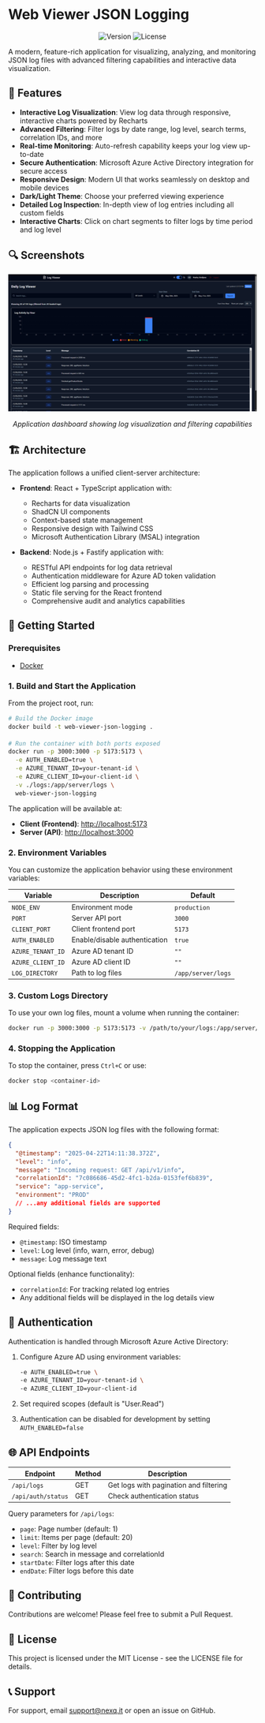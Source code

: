 # Web Viewer JSON Logging

<div align="center">

![Version](https://img.shields.io/badge/version-1.0.0-blue.svg)
![License](https://img.shields.io/badge/license-MIT-green.svg)

</div>

A modern, feature-rich application for visualizing, analyzing, and monitoring JSON log files with advanced filtering capabilities and interactive data visualization.

## 🌟 Features

- **Interactive Log Visualization**: View log data through responsive, interactive charts powered by Recharts
- **Advanced Filtering**: Filter logs by date range, log level, search terms, correlation IDs, and more
- **Real-time Monitoring**: Auto-refresh capability keeps your log view up-to-date
- **Secure Authentication**: Microsoft Azure Active Directory integration for secure access
- **Responsive Design**: Modern UI that works seamlessly on desktop and mobile devices
- **Dark/Light Theme**: Choose your preferred viewing experience
- **Detailed Log Inspection**: In-depth view of log entries including all custom fields
- **Interactive Charts**: Click on chart segments to filter logs by time period and log level

## 🔍 Screenshots

<div align="center">

![Dashboard View](screenshots/web-viewer.png)

*Application dashboard showing log visualization and filtering capabilities*

</div>

## 🏗️ Architecture

The application follows a unified client-server architecture:

- **Frontend**: React + TypeScript application with:
  - Recharts for data visualization
  - ShadCN UI components
  - Context-based state management
  - Responsive design with Tailwind CSS
  - Microsoft Authentication Library (MSAL) integration

- **Backend**: Node.js + Fastify application with:
  - RESTful API endpoints for log data retrieval
  - Authentication middleware for Azure AD token validation
  - Efficient log parsing and processing
  - Static file serving for the React frontend
  - Comprehensive audit and analytics capabilities

## 🚀 Getting Started

### Prerequisites
- [Docker](https://www.docker.com/)

### 1. Build and Start the Application

From the project root, run:

```bash
# Build the Docker image
docker build -t web-viewer-json-logging .

# Run the container with both ports exposed
docker run -p 3000:3000 -p 5173:5173 \
  -e AUTH_ENABLED=true \
  -e AZURE_TENANT_ID=your-tenant-id \
  -e AZURE_CLIENT_ID=your-client-id \
  -v ./logs:/app/server/logs \
  web-viewer-json-logging
```

The application will be available at: 
- **Client (Frontend)**: [http://localhost:5173](http://localhost:5173)
- **Server (API)**: [http://localhost:3000](http://localhost:3000)

### 2. Environment Variables

You can customize the application behavior using these environment variables:

| Variable | Description | Default |
|----------|-------------|---------|
| `NODE_ENV` | Environment mode | `production` |
| `PORT` | Server API port | `3000` |
| `CLIENT_PORT` | Client frontend port | `5173` |
| `AUTH_ENABLED` | Enable/disable authentication | `true` |
| `AZURE_TENANT_ID` | Azure AD tenant ID | `""` |
| `AZURE_CLIENT_ID` | Azure AD client ID | `""` |
| `LOG_DIRECTORY` | Path to log files | `/app/server/logs` |

### 3. Custom Logs Directory

To use your own log files, mount a volume when running the container:

```bash
docker run -p 3000:3000 -p 5173:5173 -v /path/to/your/logs:/app/server/logs web-viewer-json-logging
```

### 4. Stopping the Application

To stop the container, press `Ctrl+C` or use:

```bash
docker stop <container-id>
```

## 📊 Log Format

The application expects JSON log files with the following format:

```json
{
  "@timestamp": "2025-04-22T14:11:38.372Z",
  "level": "info",
  "message": "Incoming request: GET /api/v1/info",
  "correlationId": "7c086686-45d2-4fc1-b2da-0153fef6b839",
  "service": "app-service",
  "environment": "PROD"
  // ...any additional fields are supported
}
```

Required fields:
- `@timestamp`: ISO timestamp
- `level`: Log level (info, warn, error, debug)
- `message`: Log message text

Optional fields (enhance functionality):
- `correlationId`: For tracking related log entries
- Any additional fields will be displayed in the log details view

## 🔐 Authentication

Authentication is handled through Microsoft Azure Active Directory:

1. Configure Azure AD using environment variables:
   ```bash
   -e AUTH_ENABLED=true \
   -e AZURE_TENANT_ID=your-tenant-id \
   -e AZURE_CLIENT_ID=your-client-id
   ```

2. Set required scopes (default is "User.Read")

3. Authentication can be disabled for development by setting `AUTH_ENABLED=false`

## 🌐 API Endpoints

| Endpoint | Method | Description |
|----------|--------|-------------|
| `/api/logs` | GET | Get logs with pagination and filtering |
| `/api/auth/status` | GET | Check authentication status |

Query parameters for `/api/logs`:
- `page`: Page number (default: 1)
- `limit`: Items per page (default: 20)
- `level`: Filter by log level
- `search`: Search in message and correlationId
- `startDate`: Filter logs after this date
- `endDate`: Filter logs before this date

## 🤝 Contributing

Contributions are welcome! Please feel free to submit a Pull Request.

## 📄 License

This project is licensed under the MIT License - see the LICENSE file for details.

## 📞 Support

For support, email support@nexq.it or open an issue on GitHub.

